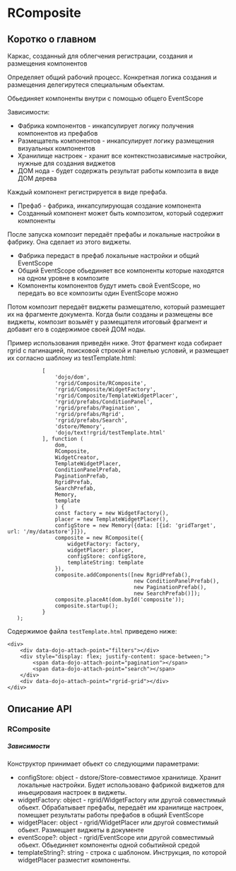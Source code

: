 # RComposite
## Коротко о главном
Каркас, созданный для облегчения регистрации, создания и размещения компонентов

Определяет общий рабочий процесс. Конкретная логика создания и размещения
делегирутеся специальным обьектам.

Обьединяет компоненты внутри с помощью общего EventScope

Зависимости:
* Фабрика компонентов - инкапсулирует логику получения компонентов из префабов
* Размещатель компонентов - инкапсулирует логику размещения визуальных компонентов
* Хранилище настроек - хранит все контекстнозависимые настройки, нужные
для создания виджетов
* ДОМ нода - будет содержать результат работы композита в виде ДОМ дерева

Каждый компонент регистрируется в виде префаба.
* Префаб - фабрика, инкапсулирующая создание компонента
* Созданный компонент может быть композитом, который содержит компоненты

После запуска композит передаёт префабы и локальные настройки в фабрику.
Она сделает из этого виджеты.
* Фабрика передаст в префаб локальные настройки и общий EventScope
* Общий EventScope обьединяет все компоненты которые находятся на одном уровне в композите
* Компоненты компонентов будут иметь свой EventScope, но передать во все
композиты один EventScope можно

Потом композит передаёт виджеты размещателю, который размещает их на фрагменте
документа. Когда были созданы и размещены все виджеты, композит возьмёт у
размещателя итоговый фрагмент и добавит его в содержимое своей ДОМ ноды.

Пример использования  приведён ниже. Этот фрагмент кода собирает rgrid c
пагинацией, поисковой строкой и панелью условий, и размещает их согласно шаблону из
testTemplate.html:
```require(
           [
               'dojo/dom',
               'rgrid/Composite/RComposite',
               'rgrid/Composite/WidgetFactory',
               'rgrid/Composite/TemplateWidgetPlacer',
               'rgrid/prefabs/ConditionPanel',
               'rgrid/prefabs/Pagination',
               'rgrid/prefabs/Rgrid',
               'rgrid/prefabs/Search',
               'dstore/Memory',
               'dojo/text!rgrid/testTemplate.html'
           ], function (
               dom,
               RComposite,
               WidgetCreator,
               TemplateWidgetPlacer,
               ConditionPanelPrefab,
               PaginationPrefab,
               RgridPrefab,
               SearchPrefab,
               Memory,
               template
               ) {
               const factory = new WidgetFactory(),
               placer = new TemplateWidgetPlacer(),
               configStore = new Memory({data: [{id: 'gridTarget', url: '/my/datastore'}]}),
               composite = new RComposite({
                   widgetFactory: factory,
                   widgetPlacer: placer,
                   configStore: configStore,
                   templateString: template
               }),
               composite.addComponents([new RgridPrefab(),
                                        new ConditionPanelPrefab(),
                                        new PaginationPrefab(),
                                        new SearchPrefab()]);
               composite.placeAt(dom.byId('composite'));
               composite.startup();
           }
   );
```
Содержимое файла `testTemplate.html` приведено ниже:
```
<div>
    <div data-dojo-attach-point="filters"></div>
    <div style="display: flex; justify-content: space-between;">
        <span data-dojo-attach-point="pagination"></span>
        <span data-dojo-attach-point="search"></span>
    </div>
    <div data-dojo-attach-point="rgrid-grid"></div>
</div>
```


## Описание API
### RComposite
##### Зависимости
Конструктор принимает обьект со следующими параметрами:
* configStore: object - dstore/Store-совместимое хранилище. Хранит локальные
настройки.
Будет использовано фабрикой виджетов для иньецироваия настроек в виджеты.
* widgetFactory: object - rgrid/WidgetFactory или другой совместимый обьект.
Обрабатывает префабы, передаёт им хранилище настроек, помещает результаты работы
префабов в общий EventScope
* widgetPlacer: object - rgrid/WidgetPlacer или другой совместимый обьект.
Размещает виджеты в документе
* eventScope?: object - rgrid/EventScope или другой совместимый обьект.
Обьединяет компоненты одной событийной средой
* templateString?: string - строка с шаблоном. Инструкция, по которой widgetPlacer
разместит компоненты.
